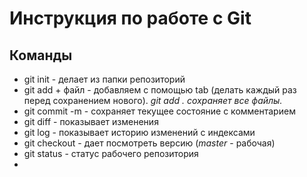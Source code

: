 # Инструкция по работе с Git

## Команды
* git init - делает из папки репозиторий
* git add + файл - добавляем c помощью tab (делать каждый раз перед сохранением нового).   *git add . сохраняет все файлы.* 
* git commit -m - сохраняет текущее состояние с комментарием
* git diff - показывает изменения
* git log - показывает историю изменений с индексами
* git checkout - дает посмотреть версию (*master* - рабочая)
* git status - статус рабочего репозитория
* 
